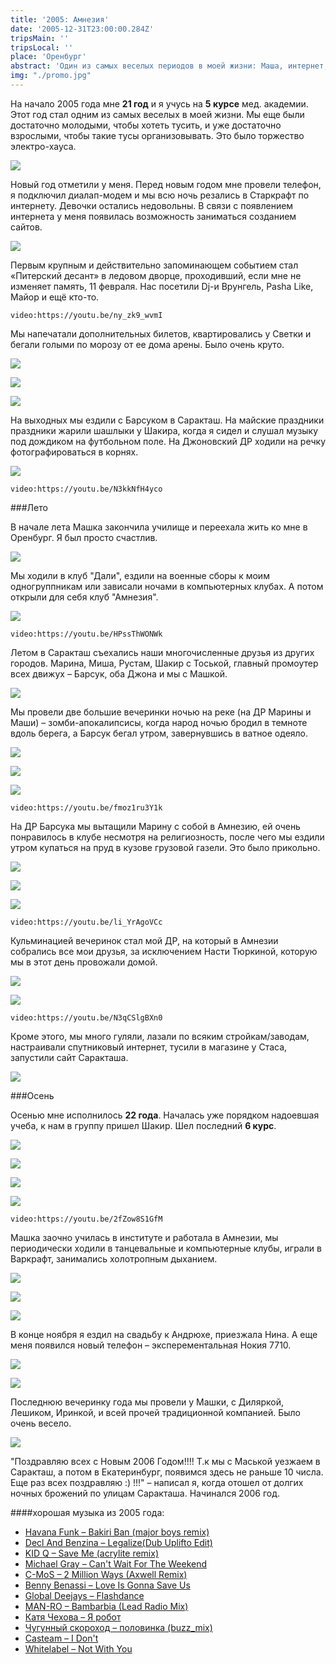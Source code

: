 ```yaml
---
title: '2005: Амнезия'
date: '2005-12-31T23:00:00.284Z'
tripsMain: ''
tripsLocal: ''
place: 'Оренбург'
abstract: 'Один из самых веселых периодов в моей жизни: Маша, интернет, хорошая музыка и отличные вечеринки.'
img: "./promo.jpg"
---
```


На начало 2005 года мне **21 год** и я учусь на **5 курсе** мед. академии. Этот год стал одним из самых веселых в моей жизни. Мы еще были достаточно молодыми, чтобы хотеть тусить, и уже достаточно взрослыми, чтобы такие тусы организовывать. Это было торжество электро-хауса.

![](m/badger-2mix.jpg)

Новый год отметили у меня. Перед новым годом мне провели телефон, я подключил диалап-модем и мы всю ночь резались в Старкрафт по интернету. Девочки остались недовольны. В связи с появлением интернета у меня появилась возможность заниматься созданием сайтов.

![](m/2005-01-04-v.jpg)

Первым крупным и действительно запоминающем событием стал «Питерский десант» в ледовом дворце, проходивший, если мне не изменяет память, 11 февраля. Нас посетили Dj-и Врунгель, Pasha Like, Майор и ещё кто-то.

`video:https://youtu.be/ny_zk9_wvmI`

Мы напечатали дополнительных билетов, квартировались у Светки и бегали голыми по морозу от ее дома арены. Было очень круто.

![](m/sveta-osen.jpg)

![](m/2005-02-12-v.jpg)

![](m/2005-02-15-v.jpg)

На выходных мы ездили с Барсуком в Саракташ. На майские праздники праздники жарили шашлыки у Шакира, когда я сидел и слушал музыку под дождиком на футбольном поле. На Джоновский ДР ходили на речку фотографироваться в корнях.

![](m/2005-02-06-v.jpg)

`video:https://youtu.be/N3kkNfH4yco`

###Лето

В начале лета Машка закончила училище и переехала жить ко мне в Оренбург. Я был просто счастлив.

![](m/2005-03-02-v1.jpg)

Мы ходили в клуб "Дали", ездили на военные сборы к моим одногруппникам или зависали ночами в компьютерных клубах. А потом открыли для себя клуб "Амнезия".

![](m/2005-03-04.JPG)

`video:https://youtu.be/HPssThWONWk`

Летом в Саракташ съехались наши многочисленные друзья из других городов. Марина, Миша, Рустам, Шакир с Тоськой, главный промоутер всех движух – Барсук, оба Джона и мы с Машкой.

![](m/2005-03-03-v.jpg)

Мы провели две большие вечеринки ночью на реке (на ДР Марины и Маши) – зомби-апокалипсисы, когда народ ночью бродил в темноте вдоль берега, а Барсук бегал утром, завернувшись в ватное одеяло.

![](m/2005-03-22-.jpg)

![](m/2005-03-23-v2.jpg)

![](m/2005-03-25.jpg)

`video:https://youtu.be/fmoz1ru3Y1k`

На ДР Барсука мы вытащили Марину с собой в Амнезию, ей очень понравилось в клубе несмотря на религиозность, после чего мы ездили утром купаться на пруд в кузове грузовой газели. Это было прикольно.

![](m/2005-03-03-mar.jpg)

![](m/2005-03-12-m.jpg)

![](m/2005-03-26.jpg)

`video:https://youtu.be/li_YrAgoVCc`

Кульминацией вечеринок стал мой ДР, на который в Амнезии собрались все мои друзья, за исключением Насти Тюркиной, которую мы в этот день провожали домой.

![](m/2005-03-05-v.jpg)

![](m/2005-03-17-v.jpg)

`video:https://youtu.be/N3qCSlgBXn0`

Кроме этого, мы много гуляли, лазали по всяким стройкам/заводам, настраивали спутниковый интернет, тусили в магазине у Стаса, запустили сайт Саракташа.

![](m/saraktash.ru2005.jpg)

###Осень

Осенью мне исполнилось **22 года**. Началась уже порядком надоевшая учеба, к нам в группу пришел Шакир. Шел последний **6 курс**.

![](m/2005-04-orgma-08-v.jpg)

![](m/2005-04-orgma-14-m.jpg)

![](m/2005-04-orgma-19-v.jpg)

![](m/2005-04-orgma-20.jpg)

`video:https://youtu.be/2fZow8S1GfM`

Машка заочно училась в институте и работала в Амнезии, мы периодически ходили в танцевальные и компьютерные клубы, играли в Варкрафт, занимались холотропным дыханием.

![](m/2005-04-001-v.jpg)

![](m/2005-04-007-v.jpg)

![](m/2005-04-018-v.jpg)

В конце ноября я ездил на свадьбу к Андрюхе, приезжала Нина. А еще меня появился новый телефон – эксперементальная Нокия 7710.

![](m/2005-04-011-v.jpg)

![](m/2005-04-012.JPG)

Последнюю вечеринку года мы провели у Машки, с Диляркой, Лешиком, Иринкой, и всей прочей традиционной компанией. Было очень весело.

![](m/2006-01-4-m.jpg)

"Поздравляю всех с Новым 2006 Годом!!!! Т.к мы с Маськой уезжаем в Саракташ, а потом в Екатеринбург, появимся здесь не раньше 10 числа. Еще раз всех поздравляю :) !!!" – написал я, когда отошел от долгих ночных брожений по улицам Саракташа. Начинался 2006 год.

####хорошая музыка из 2005 года:

- [Havana Funk – Bakiri Ban (major boys remix)](https://youtu.be/ny_zk9_wvmI)
- [Decl And Benzina – Legalize(Dub Uplifto Edit)](https://ssh.cools.biz/song/118672-decl/47781513-legalize-benzina-dub-uplifto-edit/)
- [KID Q – Save Me (acrylite remix)](https://ru235.iplayer.info/song/78765603/KID_Q_-_Save_Me_acrylite_remix/)
- [Michael Gray – Can't Wait For The Weekend](https://youtu.be/N3kkNfH4yco)
- [C-MoS – 2 Million Ways (Axwell Remix)](https://youtu.be/HPssThWONWk)
- [Benny Benassi – Love Is Gonna Save Us](https://youtu.be/ORRRKqn39o4s)
- [Global Deejays – Flashdance](https://youtu.be/w2ohwM9iO6k)
- [MAN-RO – Bambarbia (Lead Radio Mix)](https://youtu.be/N3qCSlgBXn0)
- [Катя Чехова – Я робот](https://youtu.be/fmoz1ru3Y1k)
- [Чугунный скороход – половинка (buzz_mix)](https://youtu.be/8cV6ndTWZns)
- [Casteam – I Don't](https://youtu.be/XP-7RpLnShM)
- [Whitelabel – Not With You](https://youtu.be/2fZow8S1GfM)
